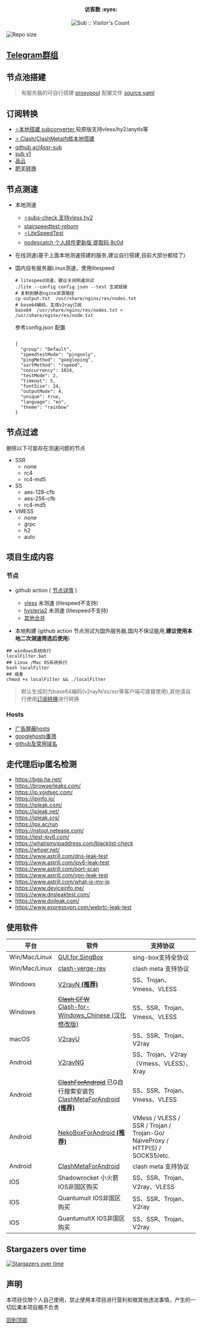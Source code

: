 <h4 align="center">访客数 :eyes:</h4>

<p align="center">
<img  src="https://api.visitorbadge.io/api/visitors?path=leon406%2Fsubcrawler&countColor=%232ccce4" alt="Sub :: Visitor's Count" />
 <img width=0 height=0 src="https://api.visitorbadge.io/api/visitors?path=leon406%2Fleon406&countColor=%232ccce4" alt="Leon406:: Visitor's Count" />
</p>

![Repo size](https://img.shields.io/github/repo-size/leon406/subcrawler)

## [Telegram群组](https://t.me/freenodeshare)

## 节点池搭建

> 有服务器的可自行搭建 [proxypool](https://github.com/Leon406/proxypool)  配置文件 [source.yaml](https://github.com/Leon406/proxypool/blob/master/config/source.yaml) 

## <span id="subCon">订阅转换</span>

- [:star:本地搭建 subconverter ](https://github.com/asdlokj1qpi233/subconverter/releases)  较原版支持vless/hy2/anytls等
- [:star: Clash/ClashMeta内核本地搭建](https://github.com/bestnite/sub2clash)
- [github acl4ssr-sub](https://acl4ssr-sub.github.io/)
- [sub v1](https://sub.v1.mk/)
- [品云](https://id9.cc/)
- [肥羊转换](https://sub.mcwy.cloud/)


## 节点测速

- 本地测速
    - [:star:subs-check 支持vless,hy2](https://github.com/beck-8/subs-check)
    - [stairspeedtest-reborn](https://github.com/tindy2013/stairspeedtest-reborn)
    - [:star:LiteSpeedTest](https://github.com/xxf098/LiteSpeedTest)
    - [nodescatch ](https://github.com/bulianglin/demo)     [个人组件更新版 提取码 8c0d](https://www.lanzoue.com/b0db6sooh#8c0d)
    
- 在线测速(基于上面本地测速搭建的服务,建议自行搭建,目前大部分都挂了)

- 国内自有服务器Linux测速，使用litespeed

    ```
    # litespeed测速，建议关闭网速测试
    ./lite --config config.json --test 生成链接
    # 复制到静态nginx资源路径
    cp output.txt  /usr/share/nginx/res/nodes.txt
    # base64编码，生成v2ray订阅
    base64  /usr/share/nginx/res/nodes.txt > /usr/share/nginx/res/node.txt
    
    ```

    参考config.json 配置

    ```
    
    {
      "group": "Default",
      "speedtestMode": "pingonly",
      "pingMethod": "googleping",
      "sortMethod": "rspeed",
      "concurrency": 1024,
      "testMode": 2,
      "timeout": 5,
      "fontSize": 24,
      "outputMode": 4,
      "unique": true,
      "language": "en",
      "theme": "rainbow"
    }
    ```

    



## 节点过滤

删除以下可能存在测速问题的节点

- SSR
  - none
  - rc4
  - rc4-md5
- SS
  - aes-128-cfb
  - aes-256-cfb
  - rc4-md5
- VMESS
  -  none
  -  grpc
  -  h2
  -  auto

## 项目生成内容

### 节点

- github action (  [节点详情](./sub/info.md) )
  - [vless](https://raw.githubusercontent.com/Leon406/SubCrawler/master/sub/share/vless) 未测速 (litespeed不支持)
  - [hysteria2](https://raw.githubusercontent.com/Leon406/SubCrawler/master/sub/share/hysteria2) 未测速 (litespeed不支持)
  - [其他合并](https://raw.githubusercontent.com/Leon406/SubCrawler/main/sub/share/a11)


- 本地构建 (github action 节点测试为国外服务器,国内不保证能用,**建议使用本地二次测速筛选后使用**)

```
## windows系统执行
localFilter.bat
## Linux /Mac OS系统执行
bash localFilter  
## 或者
chmod +x localFilter && ./localFilter
```




> 默认生成的为base64编码(v2rayN/ss/ssr等客户端可直接使用),其他请自行使用[订阅转换](#subCon)进行转换

### Hosts

- [广告屏蔽hosts](https://raw.fastgit.org/Leon406/SubCrawler/master/sub/share/blackhosts) 
- [googlehosts重筛](https://raw.fastgit.org/Leon406/SubCrawler/master/sub/share/whitehost)
- [github及常用域名](https://raw.fastgit.org/Leon406/SubCrawler/master/sub/share/host)

## 走代理后ip匿名检测

- https://bgp.he.net/
- https://browserleaks.com/
- https://ip.voidsec.com/
- https://ipinfo.io/
- https://ipleak.com/
- https://ipleak.net/
- https://ipleak.org/
- https://ipx.ac/run
- https://nstool.netease.com/
- https://test-ipv6.com/
- https://whatismyipaddress.com/blacklist-check
- https://whoer.net/
- https://www.astrill.com/dns-leak-test
- https://www.astrill.com/ipv6-leak-test
- https://www.astrill.com/port-scan
- https://www.astrill.com/vpn-leak-test
- https://www.astrill.com/what-is-my-ip
- https://www.deviceinfo.me/
- https://www.dnsleaktest.com/
- https://www.doileak.com/
- https://www.expressvpn.com/webrtc-leak-test


## 使用软件

| 平台          | 软件                                                         | 支持协议                                                     |
| ------------- | ------------------------------------------------------------ | ------------------------------------------------------------ |
| Win/Mac/Linux | [GUI.for.SingBox](https://github.com/GUI-for-Cores/GUI.for.SingBox) | sing-box支持全协议                                           |
| Win/Mac/Linux | [clash-verge-rev](https://github.com/clash-verge-rev/clash-verge-rev) | clash meta 支持协议                                          |
| Windows       | [V2rayN **(推荐)**](https://github.com/2dust/v2rayN/releases) | SS、Trojan、Vmess、VLESS                                     |
| Windows       | [<del>Clash CFW  </del>](https://github.com/Fndroid/clash_for_windows_pkg/releases) <br>[Clash-for-Windows_Chinese (汉化修改版)](https://github.com/Z-Siqi/Clash-for-Windows_Chinese) | SS、SSR、Trojan、Vmess、VLESS                                |
| macOS         | [V2rayU](https://github.com/yanue/V2rayU/releases)           | SS、SSR、Trojan、V2ray                                       |
| Android       | [V2rayNG](https://github.com/2dust/v2rayNG/releases)         | SS、Trojan、V2ray（Vmess、VLESS）、Xray                      |
| Android       | [<del>ClashForAndroid</del>  ](https://github.com/Kr328/ClashForAndroid/releases) 已G自行搜索安装包<br>[ClashMetaForAndroid **(推荐)**](https://github.com/MetaCubeX/ClashMetaForAndroid) | SS、SSR、Trojan、Vmess、VLESS                                |
| Android       | [NekoBoxForAndroid **(推荐)**](https://github.com/MatsuriDayo/NekoBoxForAndroid) | VMess / VLESS / SSR / Trojan / Trojan-Go/ NaiveProxy / HTTP(S) / SOCKS5/etc. |
| Android       | [ClashMetaForAndroid](https://github.com/MetaCubeX/ClashMetaForAndroid) | clash meta 支持协议                                          |
| IOS           | Shadowrocket 小火箭 IOS非国区购买                            | SS、SSR、Trojan、V2ray、VLESS                                |
| IOS           | Quantumult  IOS非国区购买                                    | SS、SSR、Trojan、V2ray                                       |
| IOS           | QuantumultX  IOS非国区购买                                   | SS、SSR、Trojan、V2ray                                       |



## Stargazers over time

[![Stargazers over time](https://starchart.cc/Leon406/SubCrawler.svg)](https://starchart.cc/Leon406/SubCrawler)

## 声明

本项目仅限个人自己使用，禁止使用本项目进行营利和做其他违法事情，产生的一切后果本项目概不负责

[回到顶部](#top)

